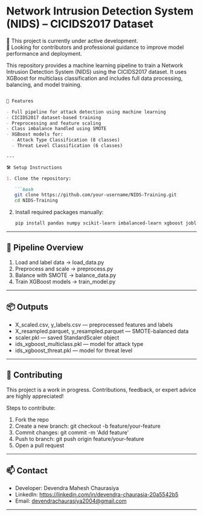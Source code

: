 # Network Intrusion Detection System (NIDS) – CICIDS2017 Dataset

🚧 This project is currently under active development.  
🧠 Looking for contributors and professional guidance to improve model performance and deployment.

This repository provides a machine learning pipeline to train a Network Intrusion Detection System (NIDS) using the CICIDS2017 dataset. It uses XGBoost for multiclass classification and includes full data processing, balancing, and model training.

```markdown

📌 Features

- Full pipeline for attack detection using machine learning
- CICIDS2017 dataset-based training
- Preprocessing and feature scaling
- Class imbalance handled using SMOTE
- XGBoost models for:
  - Attack Type Classification (8 classes)
  - Threat Level Classification (6 classes)

---

🛠️ Setup Instructions

1. Clone the repository:

   ```bash
   git clone https://github.com/your-username/NIDS-Training.git
   cd NIDS-Training
   ```

2. Install required packages manually:

   ```bash
   pip install pandas numpy scikit-learn imbalanced-learn xgboost joblib
   ```

---

## 🔁 Pipeline Overview

1. Load and label data → load_data.py  
2. Preprocess and scale → preprocess.py  
3. Balance with SMOTE → balance_data.py  
4. Train XGBoost models → train_model.py

---

## 📦 Outputs

- X_scaled.csv, y_labels.csv — preprocessed features and labels
- X_resampled.parquet, y_resampled.parquet — SMOTE-balanced data
- scaler.pkl — saved StandardScaler object
- ids_xgboost_multiclass.pkl — model for attack type
- ids_xgboost_threat.pkl — model for threat level

---

## 🤝 Contributing

This project is a work in progress. Contributions, feedback, or expert advice are highly appreciated!

Steps to contribute:
1. Fork the repo
2. Create a new branch: git checkout -b feature/your-feature
3. Commit changes: git commit -m 'Add feature'
4. Push to branch: git push origin feature/your-feature
5. Open a pull request

---

## 📫 Contact

- Developer: Devendra Mahesh Chaurasiya  
- LinkedIn: https://linkedin.com/in/devendra-chaurasia-20a5542b5  
- Email: devendrachaurasiya2004@gmail.com  

---
